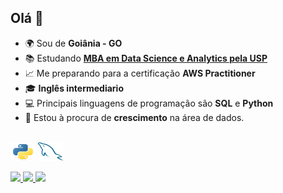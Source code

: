 ## Olá 👋

- 🌍 Sou de **Goiânia - GO**
- 📚 Estudando [**MBA em Data Science e Analytics pela USP**](https://mbauspesalq.com/sobre)
- 📈 Me preparando para a certificação **AWS Practitioner**
- 🎓 **Inglês intermediario**
- 💻 Principais linguagens de programação são **SQL** e **Python**
- 🚀 Estou à procura de **crescimento** na área de dados.

<div style="display: inline_block"><br>
  <img align="center" alt="Python" height="30" width="40" src="https://raw.githubusercontent.com/devicons/devicon/master/icons/python/python-original.svg">
  <img align="center" alt="SQL" height="30" width="40" src="https://raw.githubusercontent.com/devicons/devicon/master/icons/mysql/mysql-original.svg">
</div>
<br>

<div>
  <a href="https://https://www.linkedin.com/in/nayara-sobral-oficial" target="_blank">
    <img src="https://img.shields.io/badge/-LinkedIn-%230077B5?style=for-the-badge&logo=linkedin&logoColor=white" target="_blank">
  </a>
  <a href="https://www.instagram.com/nayarasobraloficial" target="_blank">
    <img src="https://img.shields.io/badge/-Instagram-%23E4405F?style=for-the-badge&logo=instagram&logoColor=white" target="_blank">
  </a>
  <a href="nayysobrall@gmail.com">
    <img src="https://img.shields.io/badge/Gmail-D14836?style=for-the-badge&logo=gmail&logoColor=white">
  </a>
</div>

